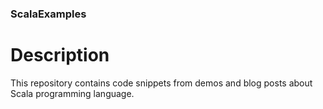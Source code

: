 ### ScalaExamples



# Description

This repository contains code snippets from demos and blog posts about Scala programming language.
